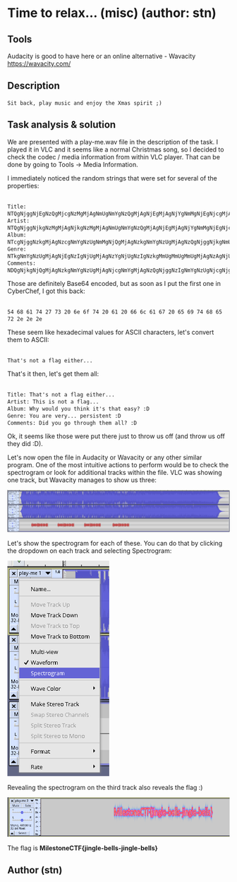 # Time to relax... (misc) (author: stn)

## Tools

Audacity is good to have here or an online alternative - Wavacity https://wavacity.com/

## Description

```
Sit back, play music and enjoy the Xmas spirit ;)

```

## Task analysis & solution

We are presented with a play-me.wav file in the description of the task. I played it in VLC and it seems like a normal Christmas song, so I decided to check the codec / media information from within VLC player. That can be done by going to Tools -> Media Information.

I immediately noticed the random strings that were set for several of the properties:

```

Title: NTQgNjggNjEgNzQgMjcgNzMgMjAgNmUgNmYgNzQgMjAgNjEgMjAgNjYgNmMgNjEgNjcgMjAgNjUgNjkgNzQgNjggNjUgNzIgMmUgMmUgMmU=
Artist: NTQgNjggNjkgNzMgMjAgNjkgNzMgMjAgNmUgNmYgNzQgMjAgNjEgMjAgNjYgNmMgNjEgNjcgMmUgMmUgMmU=
Album: NTcgNjggNzkgMjAgNzcgNmYgNzUgNmMgNjQgMjAgNzkgNmYgNzUgMjAgNzQgNjggNjkgNmUgNmIgMjAgNjkgNzQgMjcgNzMgMjAgNzQgNjggNjEgNzQgMjAgNjUgNjEgNzMgNzkgM2YgMjAgM2EgNDQ=
Genre: NTkgNmYgNzUgMjAgNjEgNzIgNjUgMjAgNzYgNjUgNzIgNzkgMmUgMmUgMmUgMjAgNzAgNjUgNzIgNzMgNjkgNzMgNzQgNjUgNmUgNzQgMjAgM2EgNDQ=
Comments: NDQgNjkgNjQgMjAgNzkgNmYgNzUgMjAgNjcgNmYgMjAgNzQgNjggNzIgNmYgNzUgNjcgNjggMjAgNzQgNjggNjUgNmQgMjAgNjEgNmMgNmMgM2YgMjAgM2EgNDQ=

```

Those are definitely Base64 encoded, but as soon as I put the first one in CyberChef, I got this back:

```

54 68 61 74 27 73 20 6e 6f 74 20 61 20 66 6c 61 67 20 65 69 74 68 65 72 2e 2e 2e

```

These seem like hexadecimal values for ASCII characters, let's convert them to ASCII:

```

That's not a flag either...

```

That's it then, let's get them all:

```

Title: That's not a flag either...
Artist: This is not a flag...
Album: Why would you think it's that easy? :D
Genre: You are very... persistent :D
Comments: Did you go through them all? :D

```

Ok, it seems like those were put there just to throw us off (and throw us off they did :D).

Let's now open the file in Audacity or Wavacity or any other similar program. One of the most intuitive actions to perform would be to check the spectrogram or look for additional tracks within the file. VLC was showing one track, but Wavacity manages to show us three:

![Image preview](1.png)

Let's show the spectrogram for each of these. You can do that by clicking the dropdown on each track and selecting Spectrogram:

![Image preview](2.png)

Revealing the spectrogram on the third track also reveals the flag :) 

![Image preview](3.png)

The flag is **MilestoneCTF{jingle-bells-jingle-bells}**

## Author (stn)